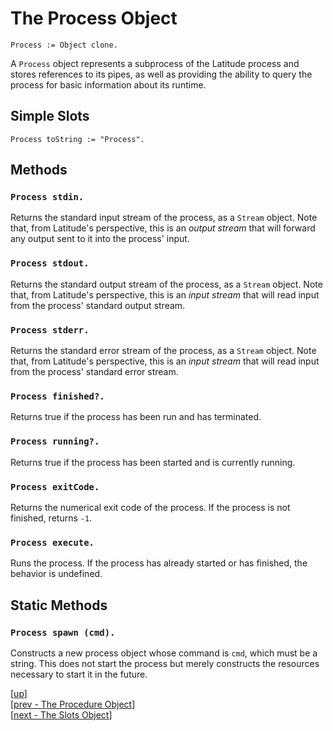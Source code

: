 
# The Process Object

    Process := Object clone.

A `Process` object represents a subprocess of the Latitude process and
stores references to its pipes, as well as providing the ability to
query the process for basic information about its runtime.

## Simple Slots

    Process toString := "Process".

## Methods

### `Process stdin.`

Returns the standard input stream of the process, as a `Stream`
object. Note that, from Latitude's perspective, this is an *output
stream* that will forward any output sent to it into the process'
input.

### `Process stdout.`

Returns the standard output stream of the process, as a `Stream`
object. Note that, from Latitude's perspective, this is an *input
stream* that will read input from the process' standard output stream.

### `Process stderr.`

Returns the standard error stream of the process, as a `Stream`
object. Note that, from Latitude's perspective, this is an *input
stream* that will read input from the process' standard error stream.

### `Process finished?.`

Returns true if the process has been run and has terminated.

### `Process running?.`

Returns true if the process has been started and is currently running.

### `Process exitCode.`

Returns the numerical exit code of the process. If the process is not
finished, returns `-1`.

### `Process execute.`

Runs the process. If the process has already started or has finished,
the behavior is undefined.

## Static Methods

### `Process spawn (cmd).`

Constructs a new process object whose command is `cmd`, which must be
a string. This does not start the process but merely constructs the
resources necessary to start it in the future.

[[up](.)]
<br/>[[prev - The Procedure Object](proc.md)]
<br/>[[next - The Slots Object](slots.md)]
